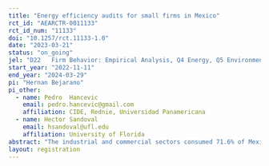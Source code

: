 ```yaml
---
title: "Energy efficiency audits for small firms in Mexico"
rct_id: "AEARCTR-0011133"
rct_id_num: "11133"
doi: "10.1257/rct.11133-1.0"
date: "2023-03-21"
status: "on_going"
jel: "D22	Firm Behavior: Empirical Analysis, Q4 Energy, Q5 Environmental Economics"
start_year: "2022-11-11"
end_year: "2024-03-29"
pi: "Hernan Bejarano"
pi_other:
  - name: Pedro  Hancevic
    email: pedro.hancevic@gmail.com
    affiliation: CIDE, Rednie, Universidad Panamericana
  - name: Hector Sandoval
    email: hsandoval@ufl.edu
    affiliation: University of Florida
abstract: "The industrial and commercial sectors consumed 71.6% of Mexico's total electricity, mostly from fossil fuels (73% of the electricity comes from this source). The current national and international context presents an opportunity for energy efficiency investments to reduce emissions in these sectors while reducing energy costs to firms. However, little is known about businesses' challenges and barriers to adopting energy-saving upgrades. This project aims to conduct a randomized controlled trial with micro and small-sized Mexican firms to determine the effects of providing energy-efficiency information on energy conservation and consumption. Results from the study will contribute to our understanding of the issue and help in formulating more effective policies to promote the adoption of energy-efficient technologies and better energy conservation practices in Mexico and other developing countries."
layout: registration
---
```


